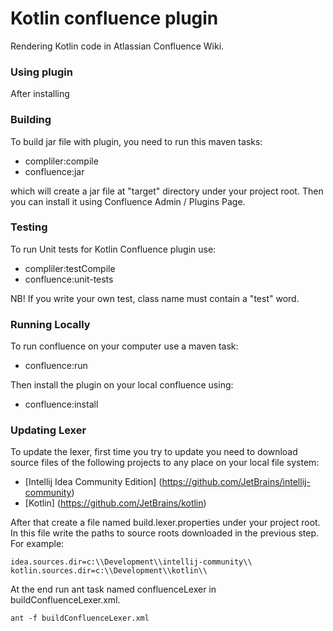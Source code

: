 # Kotlin confluence plugin

Rendering Kotlin code in Atlassian Confluence Wiki.

### Using plugin

After installing

### Building

To build jar file with plugin, you need to run this maven tasks:

* compliler:compile
* confluence:jar

which will create a jar file at "target" directory under your project root.
Then you can install it using Confluence Admin / Plugins Page.

### Testing

To run Unit tests for Kotlin Confluence plugin use:

* compliler:testCompile
* confluence:unit-tests

NB! If you write your own test, class name must contain a "test" word.

### Running Locally

To run confluence on your computer use a maven task:

* confluence:run

Then install the plugin on your local confluence using:

* confluence:install

### Updating Lexer

To update the lexer, first time you try to update you need to download source files of the following projects to any place on your local file system:

* [Intellij Idea Community Edition] (https://github.com/JetBrains/intellij-community)
* [Kotlin] (https://github.com/JetBrains/kotlin)

After that create a file named build.lexer.properties under your project root.
In this file write the paths to source roots downloaded in the previous step.
For example:

    idea.sources.dir=c:\\Development\\intellij-community\\
    kotlin.sources.dir=c:\\Development\\kotlin\\

At the end run ant task named confluenceLexer in buildConfluenceLexer.xml.

    ant -f buildConfluenceLexer.xml

